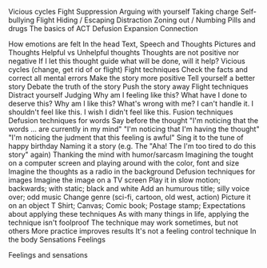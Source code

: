 

Vicious cycles
    Fight
        Suppression
        Arguing with yourself
        Taking charge
        Self-bullying
    Flight
        Hiding / Escaping
        Distraction
        Zoning out / Numbing
        Pills and drugs
The basics of ACT
    Defusion
    Expansion
    Connection




How emotions are felt
    In the head
        Text, Speech and Thoughts
        Pictures and Thoughts
        Helpful vs Unhelpful thoughts
            Thoughts are not positive nor negative
            If I let this thought guide what will be done, will it help?
        Vicious cycles (change, get rid of or flight)
            Fight techniques
                Check the facts and correct all mental errors
                Make the story more positive
                Tell yourself a better story
                Debate the truth of the story
                Push the story away
            Flight techniques
                Distract yourself
            Judging
                Why am I feeling like this?
                What have I done to deserve this?
                Why am I like this?
                What's wrong with me?
                I can't handle it.
                I shouldn't feel like this.
                I wish I didn't feel like this.
        Fusion techniques
        Defusion techniques for words
            Say before the thought 
                "I'm noticing that the words ... are currently in my mind"
                "I'm noticing that I'm having the thought"
                "I'm noticing the judment that this feeling is awful"
            Sing it to the tune of happy birthday
            Naming it a story (e.g. The "Aha! The I'm too tired to do this story" again)
            Thanking the mind with humor/sarcasm
            Imagining the tought on a computer screen and playing around with the color, font and size
            Imagine the thoughts as a radio in the background
        Defusion techniques for images
            Imagine the image on a TV screen
                Play it in slow motion; backwards; with static; black and white
                Add an humurous title; silly voice over; odd music
                Change genre (sci-fi, cartoon, old west, action)
            Picture it on an object
                T Shirt; Canvas; Comic book; Postage stamp; 
        Expectations about applying these techniques
            As with many things in life, applying the technique isn't foolproof
            The technique may work sometimes, but not others
            More practice improves results
            It's not a feeling control technique
    In the body
        Sensations
        Feelings



    




Feelings and sensations